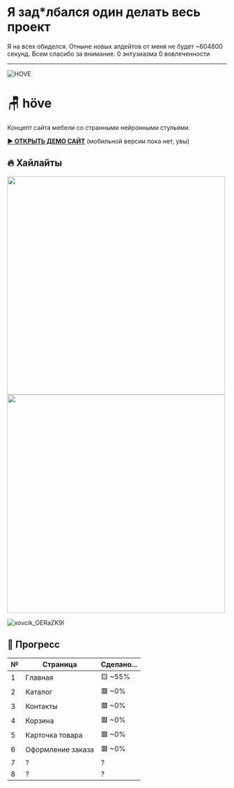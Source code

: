 <h1>Я зад*лбался один делать весь проект</h1>
Я на всех обиделся. Отныне новых апдейтов от меня не будет ~604800 секунд. Всем спасибо за внимание. 0 энтузиазма 0 вовлеченности

<hr>

![HOVE](https://github.com/user-attachments/assets/70b26f3c-5b5e-4148-b7b2-af7124d84fc2)

<h1>🪑 höve</h1>
Концепт сайта мебели со странными нейронными стульями.

>

**[▶ ОТКРЫТЬ ДЕМО САЙТ](https://overkid.github.io/ProjectWEB/)** (мобильной версии пока нет, увы)

<h2>🔥 Хайлайты</h2>

<img src='https://github.com/user-attachments/assets/4db07569-620e-4d14-ac64-648aa338b02b' width='500'>
<br>
<img src='https://github.com/user-attachments/assets/d8c0396c-b7cd-4558-90c3-934af86683cf' width='500'>
<br>

![xovcik_OERaZK9l](https://github.com/user-attachments/assets/c6aa5d7b-7721-4152-bf69-064d4fed22d2)

<h2>🚀 Прогресс</h2>

| №   | Страница          | Cделано... |
| --- | ----------------- | -------- |
| 1   | Главная           | 🟨 ~55%  |
| 2   | Каталог           | 🟥 ~0%   |
| 3   | Контакты          | 🟥 ~0%   |
| 4   | Корзина           | 🟥 ~0%   |
| 5   | Карточка товара   | 🟥 ~0%   |
| 6   | Оформление заказа | 🟥 ~0%   |
| 7   | ?                 | ?        |
| 8   | ?                 | ?        |
